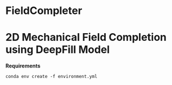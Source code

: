 # FieldCompleter

# 2D Mechanical Field Completion using DeepFill Model
**Requirements**
```
conda env create -f environment.yml
```
